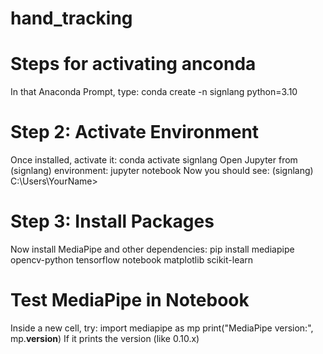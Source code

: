 # hand_tracking
# Steps for activating anconda
In that Anaconda Prompt, type:
conda create -n signlang python=3.10
# Step 2: Activate Environment
Once installed, activate it:
conda activate signlang
Open Jupyter from (signlang) environment:
jupyter notebook
Now you should see:
(signlang) C:\Users\YourName>
# Step 3: Install Packages
Now install MediaPipe and other dependencies:
pip install mediapipe opencv-python tensorflow notebook matplotlib scikit-learn

# Test MediaPipe in Notebook
Inside a new cell, try:
import mediapipe as mp
print("MediaPipe version:", mp.__version__)
If it prints the version (like 0.10.x)
